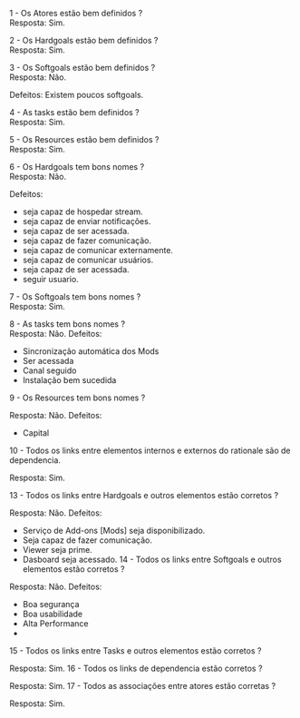 1 - Os Atores estão bem definidos ?<br />
Resposta: Sim.

2 - Os Hardgoals estão bem definidos ?<br />
Resposta: Sim.

3 - Os Softgoals estão bem definidos ?<br />
Resposta: Não.

Defeitos: Existem poucos softgoals.

4 - As tasks estão bem definidos ?<br />
Resposta: Sim.

5 - Os Resources estão bem definidos ?<br />
Resposta: Sim.

6 - Os Hardgoals tem bons nomes ?<br />
Resposta: Não.

Defeitos: 
- seja capaz de hospedar stream.<br />
- seja capaz de enviar notificações.<br />
- seja capaz de ser acessada.<br />
- seja capaz de fazer comunicação.<br />
- seja capaz de comunicar externamente.<br />
- seja capaz de comunicar usuários.<br />
- seja capaz de ser acessada.<br />
- seguir usuario.<br />

7 - Os Softgoals tem bons nomes ?<br />
Resposta: Sim.

8 - As tasks tem bons nomes ?<br />
Resposta: Não.
Defeitos: 
- Sincronização automática dos Mods
- Ser acessada
- Canal seguido
- Instalação bem sucedida


9 - Os Resources tem bons nomes ?

Resposta: Não.
Defeitos:
- Capital

10 - Todos os links entre elementos internos e externos do rationale são de dependencia.

Resposta: Sim.


13 - Todos os links entre Hardgoals e outros elementos estão corretos ?

Resposta: Não.
Defeitos:
- Serviço de Add-ons [Mods] seja disponibilizado.
- Seja capaz de fazer comunicação.
- Viewer seja prime.
- Dasboard seja acessado.
14 - Todos os links entre Softgoals e outros elementos estão corretos ?

Resposta: Não.
Defeitos:
- Boa segurança
- Boa usabilidade
- Alta Performance
-
15 - Todos os links entre Tasks e outros elementos estão corretos ?

Resposta: Sim.
16 - Todos os links de dependencia estão corretos ?

Resposta: Sim.
17 - Todos as associações entre atores estão corretas ?

Resposta: Sim.
